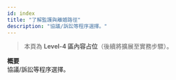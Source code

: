 ```yaml
---
id: index
title: "了解監護與離婚路徑"
description: "協議/訴訟等程序選擇。"
---
```


> 本頁為 **Level-4 區內容占位**（後續將擴展至實務步驟）。

**概要**  
協議/訴訟等程序選擇。
